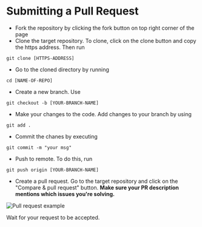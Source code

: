 # Submitting a Pull Request

* Fork the repository by clicking the fork button on top right corner of the page
* Clone the target repository. To clone, click on the clone button and copy the https address. Then run

`git clone [HTTPS-ADDRESS]`

* Go to the cloned directory by running

`cd [NAME-OF-REPO]`

* Create a new branch. Use

`git checkout -b [YOUR-BRANCH-NAME]`

* Make your changes to the code. Add changes to your branch by using

`git add .`

* Commit the chanes by executing

`git commit -m "your msg"`

* Push to remote. To do this, run

`git push origin [YOUR-BRANCH-NAME]`

* Create a pull request. Go to the target repository and click on the "Compare & pull request" button. **Make sure your PR description mentions which issues you're solving.**

![Pull request example](https://drive.google.com/u/1/uc?id=1f9JKAR-kRvCRGxIs_SAvegaYDPx53T9G&export=download)

Wait for your request to be accepted.